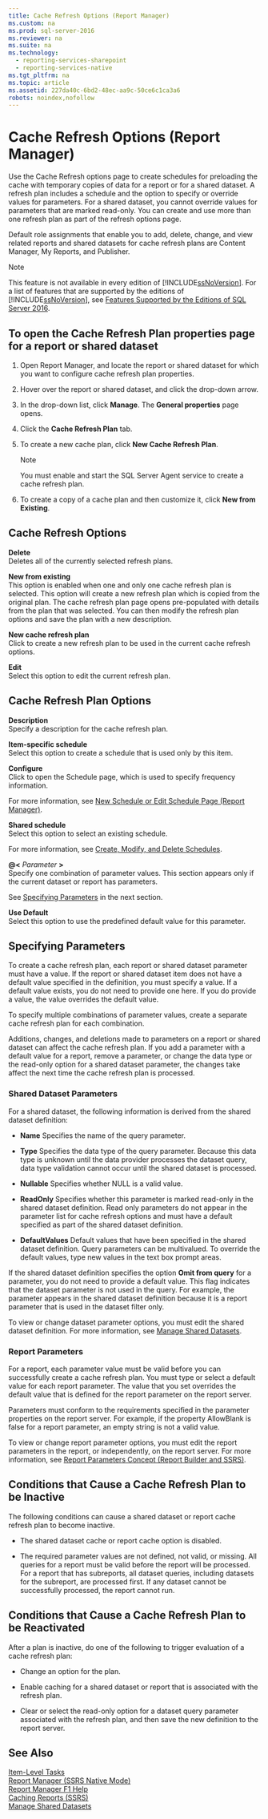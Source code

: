 ```yaml
---
title: Cache Refresh Options (Report Manager)
ms.custom: na
ms.prod: sql-server-2016
ms.reviewer: na
ms.suite: na
ms.technology: 
  - reporting-services-sharepoint
  - reporting-services-native
ms.tgt_pltfrm: na
ms.topic: article
ms.assetid: 227da40c-6bd2-48ec-aa9c-50ce6c1ca3a6
robots: noindex,nofollow
---
```

# Cache Refresh Options (Report Manager)
  Use the Cache Refresh options page to create schedules for preloading the cache with temporary copies of data for a report or for a shared dataset. A refresh plan includes a schedule and the option to specify or override values for parameters. For a shared dataset, you cannot override values for parameters that are marked read-only. You can create and use more than one refresh plan as part of the refresh options page.  
  
 Default role assignments that enable you to add, delete, change, and view related reports and shared datasets for cache refresh plans are Content Manager, My Reports, and Publisher.  
  
> [!NOTE]  
>  This feature is not available in every edition of [!INCLUDE[ssNoVersion](../../Topics/TopicNameContainA/includes/ssNoVersion_md.md)]. For a list of features that are supported by the editions of [!INCLUDE[ssNoVersion](../../Topics/TopicNameContainA/includes/ssNoVersion_md.md)], see [Features Supported by the Editions of SQL Server 2016](../../Topics/TopicNameNotContainA/Features-Supported-by-the-Editions-of-SQL-Server-2016.md).  
  
## To open the Cache Refresh Plan properties page for a report or shared dataset  
  
1.  Open Report Manager, and locate the report or shared dataset for which you want to configure cache refresh plan properties.  
  
2.  Hover over the report or shared dataset, and click the drop-down arrow.  
  
3.  In the drop-down list, click **Manage**. The **General properties** page opens.  
  
4.  Click the **Cache Refresh Plan** tab.  
  
5.  To create a new cache plan, click **New Cache Refresh Plan**.  
  
    > [!NOTE]  
    >  You must enable and start the SQL Server Agent service to create a cache refresh plan.  
  
6.  To create a copy of a cache plan and then customize it, click **New from Existing**.  
  
## Cache Refresh Options  
 **Delete**  
 Deletes all of the currently selected refresh plans.  
  
 **New from existing**  
 This option is enabled when one and only one cache refresh plan is selected. This option will create a new refresh plan which is copied from the original plan. The cache refresh plan page opens pre-populated with details from the plan that was selected. You can then modify the refresh plan options and save the plan with a new description.  
  
 **New cache refresh plan**  
 Click to create a new refresh plan to be used in the current cache refresh options.  
  
 **Edit**  
 Select this option to edit the current refresh plan.  
  
## Cache Refresh Plan Options  
 **Description**  
 Specify a description for the cache refresh plan.  
  
 **Item-specific schedule**  
 Select this option to create a schedule that is used only by this item.  
  
 **Configure**  
 Click to open the Schedule page, which is used to specify frequency information.  
  
 For more information, see [New Schedule or Edit Schedule Page &#40;Report Manager&#41;](../../Topics/TopicNameNotContainA/New-Schedule-or-Edit-Schedule-Page--Report-Manager-.md).  
  
 **Shared schedule**  
 Select this option to select an existing schedule.  
  
 For more information, see [Create, Modify, and Delete Schedules](../../Topics/TopicNameNotContainA/Create--Modify--and-Delete-Schedules.md).  
  
 **@<** *Parameter* **>**  
 Specify one combination of parameter values. This section appears only if the current dataset or report has parameters.  
  
 See [Specifying Parameters](#Parameters) in the next section.  
  
 **Use Default**  
 Select this option to use the predefined default value for this parameter.  
  
##  <a name="Parameters"></a> Specifying Parameters  
 To create a cache refresh plan, each report or shared dataset parameter must have a value. If the report or shared dataset item does not have a default value specified in the definition, you must specify a value. If a default value exists, you do not need to provide one here. If you do provide a value, the value overrides the default value.  
  
 To specify multiple combinations of parameter values, create a separate cache refresh plan for each combination.  
  
 Additions, changes, and deletions made to parameters on a report or shared dataset can affect the cache refresh plan. If you add a parameter with a default value for a report, remove a parameter, or change the data type or the read-only option for a shared dataset parameter, the changes take affect the next time the cache refresh plan is processed.  
  
### Shared Dataset Parameters  
 For a shared dataset, the following information is derived from the shared dataset definition:  
  
-   **Name** Specifies the name of the query parameter.  
  
-   **Type** Specifies the data type of the query parameter. Because this data type is unknown until the data provider processes the dataset query, data type validation cannot occur until the shared dataset is processed.  
  
-   **Nullable** Specifies whether NULL is a valid value.  
  
-   **ReadOnly** Specifies whether this parameter is marked read-only in the shared dataset definition. Read only parameters do not appear in the parameter list for cache refresh options and must have a default specified as part of the shared dataset definition.  
  
-   **DefaultValues** Default values that have been specified in the shared dataset definition. Query parameters can be multivalued. To override the default values, type new values in the text box prompt areas.  
  
 If the shared dataset definition specifies the option **Omit from query** for a parameter, you do not need to provide a default value. This flag indicates that the dataset parameter is not used in the query. For example, the parameter appears in the shared dataset definition because it is a report parameter that is used in the dataset filter only.  
  
 To view or change dataset parameter options, you must edit the shared dataset definition. For more information, see [Manage Shared Datasets](../../Topics/TopicNameNotContainA/Manage-Shared-Datasets.md).  
  
### Report Parameters  
 For a report, each parameter value must be valid before you can successfully create a cache refresh plan. You must type or select a default value for each report parameter. The value that you set overrides the default value that is defined for the report parameter on the report server.  
  
 Parameters must conform to the requirements specified in the parameter properties on the report server. For example, if the property AllowBlank is false for a report parameter, an empty string is not a valid value.  
  
 To view or change report parameter options, you must edit the report parameters in the report, or independently, on the report server. For more information, see [Report Parameters Concept &#40;Report Builder and SSRS&#41;](../Topic/Report%20Parameters%20Concept%20\(Report%20Builder%20and%20SSRS\).md).  
  
## Conditions that Cause a Cache Refresh Plan to be Inactive  
 The following conditions can cause a shared dataset or report cache refresh plan to become inactive.  
  
-   The shared dataset cache or report cache option is disabled.  
  
-   The required parameter values are not defined, not valid, or missing. All queries for a report must be valid before the report will be processed. For a report that has subreports, all dataset queries, including datasets for the subreport, are processed first. If any dataset cannot be successfully processed, the report cannot run.  
  
## Conditions that Cause a Cache Refresh Plan to be Reactivated  
 After a plan is inactive, do one of the following to trigger evaluation of a cache refresh plan:  
  
-   Change an option for the plan.  
  
-   Enable caching for a shared dataset or report that is associated with the refresh plan.  
  
-   Clear or select the read-only option for a dataset query parameter associated with the refresh plan, and then save the new definition to the report server.  
  
## See Also  
 [Item-Level Tasks](../../Topics/TopicNameNotContainA/Item-Level-Tasks.md)   
 [Report Manager  &#40;SSRS Native Mode&#41;](../../Topics/TopicNameNotContainA/Report-Manager---SSRS-Native-Mode-.md)   
 [Report Manager F1 Help](../../Topics/TopicNameNotContainA/Report-Manager-F1-Help.md)   
 [Caching Reports &#40;SSRS&#41;](../../Topics/TopicNameNotContainA/Caching-Reports--SSRS-.md)   
 [Manage Shared Datasets](../../Topics/TopicNameNotContainA/Manage-Shared-Datasets.md)  
  
  